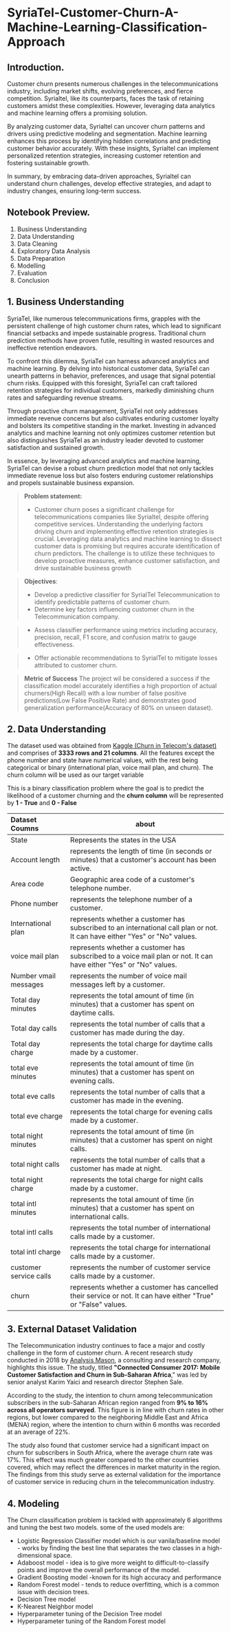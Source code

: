# SyriaTel-Customer-Churn-A-Machine-Learning-Classification-Approach

## Introduction.
Customer churn presents numerous challenges in the telecommunications industry, including market shifts, evolving preferences, and fierce competition. Syrialtel, like its counterparts, faces the task of retaining customers amidst these complexities. However, leveraging data analytics and machine learning offers a promising solution.

By analyzing customer data, Syrialtel can uncover churn patterns and drivers using predictive modeling and segmentation. Machine learning enhances this process by identifying hidden correlations and predicting customer behavior accurately. With these insights, Syrialtel can implement personalized retention strategies, increasing customer retention and fostering sustainable growth.

In summary, by embracing data-driven approaches, Syrialtel can understand churn challenges, develop effective strategies, and adapt to industry changes, ensuring long-term success.

## Notebook Preview.
1. Business Understanding
2. Data Understanding
3. Data Cleaning
4. Exploratory Data Analysis
5. Data Preparation
6. Modelling
7. Evaluation
8. Conclusion

## 1. Business Understanding
SyriaTel, like numerous telecommunications firms, grapples with the persistent challenge of high customer churn rates, which lead to significant financial setbacks and impede sustainable progress. Traditional churn prediction methods have proven futile, resulting in wasted resources and ineffective retention endeavors.

To confront this dilemma, SyriaTel can harness advanced analytics and machine learning. By delving into historical customer data, SyriaTel can unearth patterns in behavior, preferences, and usage that signal potential churn risks. Equipped with this foresight, SyriaTel can craft tailored retention strategies for individual customers, markedly diminishing churn rates and safeguarding revenue streams.

Through proactive churn management, SyriaTel not only addresses immediate revenue concerns but also cultivates enduring customer loyalty and bolsters its competitive standing in the market. Investing in advanced analytics and machine learning not only optimizes customer retention but also distinguishes SyriaTel as an industry leader devoted to customer satisfaction and sustained growth.

In essence, by leveraging advanced analytics and machine learning, SyriaTel can devise a robust churn prediction model that not only tackles immediate revenue loss but also fosters enduring customer relationships and propels sustainable business expansion.



> **Problem statement:**
 >* Customer churn poses a significant challenge for telecommunications companies like Syrialtel, despite offering competitive services. Understanding the underlying factors driving churn and implementing effective retention strategies is crucial. Leveraging data analytics and machine learning to dissect customer data is promising but requires accurate identification of churn predictors. The challenge is to utilize these techniques to develop proactive measures, enhance customer satisfaction, and drive sustainable business growth


> **Objectives**:
 >* Develop a predictive classifier for SyrialTel Telecommunication to identify predictable patterns of customer churn.
 >* Determine key factors influencing customer churn in the Telecommunication company.

>* Assess classifier performance using metrics including accuracy, precision, recall, F1 score, and confusion matrix to gauge effectiveness.

>* Offer actionable recommendations to SyrialTel to mitigate losses attributed to customer churn.

> **Metric of Success**
The project wil be considered a success if the classification model accurately identifies a high proportion of actual churners(High Recall) with a low number of false positive predictions(Low False Positive Rate) and demonstrates good generalization performance(Accuracy of 80% on unseen dataset).


## 2. Data Understanding

The dataset used was obtained from [Kaggle (Churn in Telecom's dataset)](https://www.kaggle.com/datasets/becksddf/churn-in-telecoms-dataset) and comprises of **3333 rows and 21 columns**. All the features except the phone number and state have numerical values, with the rest being categorical or binary (international plan, voice mail plan, and churn). The churn column will be used as our target variable 

This is a binary classification problem where the goal is to predict the likelihood of a customer churning and the **churn column** will be represented by **1 - True** and **0 - False**

|Dataset Coumns|about|
|:------|------|
|State|Represents the states in the USA|
|Account length|represents the length of time (in seconds or minutes) that a customer's account has been active.|
|Area code|Geographic area code of a customer's telephone number.|
|Phone number|represents the telephone number of a customer.|
|International plan|represents whether a customer has subscribed to an international call plan or not. It can have either "Yes" or "No" values.|
|voice mail plan|represents whether a customer has subscribed to a voice mail plan or not. It can have either "Yes" or "No" values.|
|Number vmail messages|represents the number of voice mail messages left by a customer.|
|Total day minutes|represents the total amount of time (in minutes) that a customer has spent on daytime calls.|
|Total day calls|represents the total number of calls that a customer has made during the day.|
|Total day charge|represents the total charge for daytime calls made by a customer.|
|total eve minutes|represents the total amount of time (in minutes) that a customer has spent on evening calls.|
|total eve calls|represents the total number of calls that a customer has made in the evening.|
|total eve charge|represents the total charge for evening calls made by a customer.|
|total night minutes|represents the total amount of time (in minutes) that a customer has spent on night calls.|
|total night calls|represents the total number of calls that a customer has made at night.|
|total night charge|represents the total charge for night calls made by a customer.|
|total intl minutes|represents the total amount of time (in minutes) that a customer has spent on international calls.|
|total intl calls|represents the total number of international calls made by a customer.|
|total intl charge| represents the total charge for international calls made by a customer.|
|customer service calls|represents the number of customer service calls made by a customer.|
|churn|represents whether a customer has cancelled their service or not. It can have either "True" or "False" values.|

## 3. External Dataset Validation
The Telecommunication industry continues to face a major and costly challenge in the form of customer churn. A recent research study conducted in 2018 by [Analysis Mason](https://www.analysysmason.com/globalassets/x_migrated-media/media/analysys_mason_ssa_mobile_satisfaction_sample_jun2018_rdmm03.pdf), a consulting and research company, highlights this issue. The study, titled **"Connected Consumer 2017: Mobile Customer Satisfaction and Churn in Sub-Saharan Africa**," was led by senior analyst Karim Yaici and research director Stephen Sale.

According to the study, the intention to churn among telecommunication subscribers in the sub-Saharan African region ranged from **9% to 16% across all operators surveyed**. This figure is in line with churn rates in other regions, but lower compared to the neighboring Middle East and Africa (MENA) region, where the intention to churn within 6 months was recorded at an average of 22%.

The study also found that customer service had a significant impact on churn for subscribers in South Africa, where the average churn rate was 17%. This effect was much greater compared to the other countries covered, which may reflect the differences in market maturity in the region. The findings from this study serve as external validation for the importance of customer service in reducing churn in the telecommunication industry.

## 4. Modeling
The Churn classification problem is tackled with approximately 6 algorithms and tuning the best two models. some of the used models are:
 * Logistic Regression Classifier model which is our vanila/baseline model - works by finding the best line that separates the two classes in a high-dimensional space.
 * Adaboost model -  idea is to give more weight to difficult-to-classify points and improve the overall performance of the model.
 * Gradient Boosting model -known for its high accuracy and performance
 * Random Forest model - tends to reduce overfitting, which is a common issue with decision trees.
 * Decision Tree model
 * K-Nearest Neighbor model
 * Hyperparameter tuning of the Decision Tree model
 * Hyperparameter tuning of the Random Forest model


